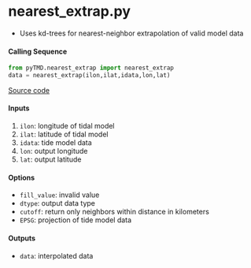 nearest_extrap.py
=================

 - Uses kd-trees for nearest-neighbor extrapolation of valid model data

#### Calling Sequence
```python
from pyTMD.nearest_extrap import nearest_extrap
data = nearest_extrap(ilon,ilat,idata,lon,lat)
```
[Source code](https://github.com/tsutterley/pyTMD/blob/main/pyTMD/nearest_extrap.py)

#### Inputs
 1. `ilon`: longitude of tidal model
 2. `ilat`: latitude of tidal model
 3. `idata`: tide model data
 4. `lon`: output longitude
 5. `lat`: output latitude

#### Options
 - `fill_value`: invalid value
 - `dtype`: output data type
 - `cutoff`: return only neighbors within distance in kilometers
 - `EPSG`: projection of tide model data

#### Outputs
 - `data`: interpolated data
